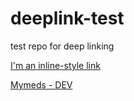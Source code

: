 # deeplink-test
test repo for deep linking

[I'm an inline-style link](https://www.google.com)

[Mymeds - DEV](com.reportum.mymedsandme.dev://test )
